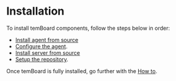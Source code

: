 # Installation

To install temBoard components, follow the steps below in order:

- [Install agent from source](temboard-agent-install-sources.md)
- [Configure the agent](temboard-agent-configuration.md).
- [Install server from source](temboard-install-sources.md)
- [Setup the repository](temboard-repository-setup.md).

Once temBoard is fully installed, go further with the [How
to](temboard-howto.md).
